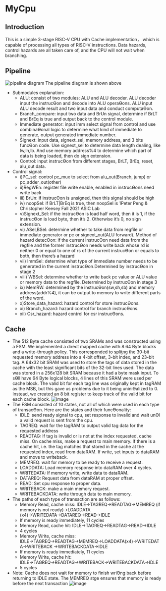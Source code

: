 # MyCpu
## Introduction
This is a simple 3-stage RISC-V CPU with Cache implementation， which is capable of processing all types of RISC-V instructions. Data hazards, control hazards are all taken care of, and the CPU will not wait when branching.
## Pipeline
![pipeline diagram](https://user-images.githubusercontent.com/89960862/192886805-73d5945c-6d30-4609-a29e-930640efa77c.png)
The pipeline diagram is shown above 
- Submodules explanation:
  - ALU: consist of two modules: ALU and ALU decoder. ALU decoder input the
instrucƟon and decode into ALU operaƟons. ALU input ALU decode result and two input data
and conduct computaƟon.
  - Branch_compare: input two data and BrUn signal, determine if BrLT and BrEq is true
and output back to the control module.
  - Immediate generator: input imm select signal from control and use combinaƟonal
logic to determine what kind of immediate to generate, output generated immediate
number.
  - Signext: input data, signext_sel, memory address, and 3 bits funcƟon code. Use
signext_sel to determine data length dealing, like lw,lh,lb. And use memory address%4 to
determine which part of data is being loaded, then do sign extension.
  - Control: input instrucƟon from different stages, BrLT, BrEq, reset, alu_out data.
- Control signal:
    -  i)PC_sel: control pc_mux to select from alu_out(Branch, jump) or
pc_adder_out(other)
    -  ii)RegWEn: register file write enable, enabled in instrucƟons need write back
    -  iii) BrUn: if instrucƟon is unsigned, then this signal should be high
    -  iv) noopSel: if BrLT|BrEq is true, then noopSel is 1Peter Peng & Christopher Keesey
Fall 2021 ASIC Lab
    -  v)Signext_Sel: if the instrucƟon is load half word, then it is 1, if the instrucƟon
is load byte, then it’s 2. Otherwise it’s 0, no sign extension.
    -  vi) ASel,BSel: determine whether to take data from regfile or immediate
generator or pc or signext_out(ALU forward). Method of hazard detecƟon: if the
current instrucƟon need data from the regfile and the former instrucƟon needs
write back whose rd is neither 0 or equal to one of rs of the current instrucƟon or
equals to both, then there’s a hazard
    -  vii) ImmSel: determine what type of immediate number needs to be
generated in the current instrucƟon.Determined by instrucƟon in stage 2
    -  viii) WBSel: determine whether to write back pc value or ALU value or
memory data to the regfile. Determined by instrucƟon in stage 3
    -  ix) MemRW: determined by the instrucƟon(sw,sh,sb) and memory
address(addr%4), it can be output to memory to write different parts of the word.
    -  x)Store_data_hazard: hazard control for store instrucƟons.
    -  xi) Branch_hazard: hazard control for branch instrucƟons.
    -  xii) Csr_hazard: hazard control for csr instrucƟons.
## Cache
- The 512 Byte cache consisted of two SRAMs and was constructed using a
FSM. We implemented a direct mapped cache with 8 64 Byte blocks and a
write-through policy. This corresponded to spliƫng the 30-bit requested memory
address into a 4-bit offset, 3-bit index, and 23-bit tag. A 64x32 bit SRAM was used to
store the tags of data stored in the cache with the least significant bits of the 32-bit
lines used. The data was stored in a 256x128 bit SRAM because it had a byte mask
input. To sƟll have 64 Byte logical blocks, 4 lines of this SRAM were used per cache
block. The valid bit for each tag line was originally kept in tagRAM as the MSB, but
this gave us problems due to it being uniniƟalized to 0. Instead, we created an 8 bit
register to keep track of the valid bit for each cache block.
![image](https://user-images.githubusercontent.com/89960862/192889172-4a755eb0-4303-411e-960a-d040ef862f7e.png)
- The FSM consisted of 10 states, not all of which were used in each type of transacƟon. Here
are the states and their funcƟonality:
  - IDLE: send ready signal to cpu, set response to invalid and wait unƟl a valid request is
sent from the cpu.
  - TAGREQ: wait for the tagRAM to output valid tag data for the requested address
  - READTAG: If tag is invalid or is not at the index requested, cache miss. On cache miss,
make a request to main memory. If there is a cache hit, i.e. the tag matches that
stored in the cache at the requested index, read from dataRAM. If write, set inputs
to dataRAM and move to writeback.
  - MEMREQ: wait for memory to be ready to receive a request.
  - LOADDATA: Load memory response into dataRAM over 4 cycles.
  - WRITEDATA: If memory write, write data to dataRAM.
  - DATAREQ: Request data from dataRAM at proper offset.
  - READ: Set cpu response to proper data.
  - WRITEBACK: make a main memory request.
  - WRITEBACKDATA: write through data to main memory.
- The paths of each type of transaction are as follows:
  - Memory Read, cache miss: IDLE→TAGREQ→READTAG→MEMREQ (if memory is not
ready)→LOADDATA (x4)→WRITEDATA→DATAREQ→READ→IDLE
  - If memory is ready immediately, 11 cycles
  - Memory Read, cache hit: IDLE→TAGREQ→READTAG→READ→IDLE
  - 4 cycles
  - Memory Write, cache miss:
IDLE→TAGREQ→READTAG→MEMREQ→LOADDATA(x4)→WRITEDATA→WRITEBACK
→WRITEBACKDATA→IDLE
  - If memory is ready immediately, 11 cycles
  - Memory Write, cache hit:
IDLE→TAGREQ→READTAG→WRITEBACK→WRITEBACKDATA→IDLE
  - 5 cycles
- Note: Cache does not wait for memory to finish wriƟng back before returning to IDLE state.
The MEMREQ stge ensures that memory is ready before the next transaction
![image](https://user-images.githubusercontent.com/89960862/192889366-16892e95-6780-4ee2-b7e0-0f5efa30c091.png)
